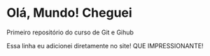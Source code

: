 # Olá, Mundo! Cheguei
 Primeiro repositório do curso de Git e Gihub

Essa linha eu adicionei diretamente no site! QUE IMPRESSIONANTE!
